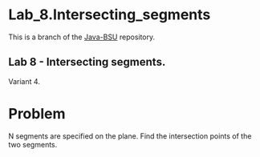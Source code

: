 # Lab_8.Intersecting_segments
This is a branch of the [Java-BSU](https://github.com/asenyarb/Java-BSU/) repository.

## Lab 8 - **Intersecting segments**.
Variant 4.
# Problem

N segments are specified on the plane. Find the intersection points of the two segments. 
